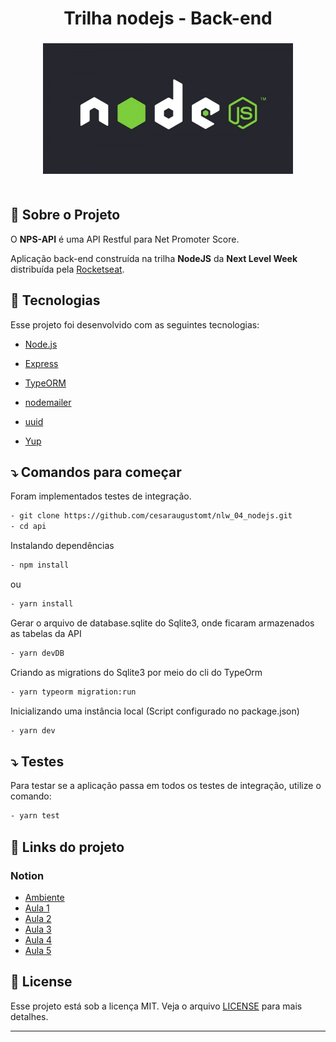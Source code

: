 <h1 align="center">
 Trilha nodejs - Back-end
</h1>

<h3 align="center">
    <img width="400px" src="./github/nodejs.jpg">
    <br><br>

</h3>

## 📝 Sobre o Projeto

O <strong>NPS-API</strong> é uma API Restful para Net Promoter Score.

Aplicação back-end construída na trilha <strong>NodeJS</strong> da <strong>Next Level Week</strong> distribuída pela [Rocketseat](https://rocketseat.com.br/).

## 🚀 Tecnologias

Esse projeto foi desenvolvido com as seguintes tecnologias:

- [Node.js](https://nodejs.org/en/)
- [Express](https://expressjs.com/pt-br/)
- [TypeORM](https://typeorm.io/)
- [nodemailer](https://nodemailer.com/about/)
- [uuid](https://www.npmjs.com/package/uuid)

- [Yup](https://github.com/jquense/yup)

## ⤵ Comandos para começar

Foram implementados testes de integração.

```bash
- git clone https://github.com/cesaraugustomt/nlw_04_nodejs.git
- cd api
```

Instalando dependências

```bash
- npm install
```

ou

```bash
- yarn install
```

Gerar o arquivo de database.sqlite do Sqlite3, onde ficaram armazenados as tabelas da API

```bash
- yarn devDB
```

Criando as migrations do Sqlite3 por meio do cli do TypeOrm

```bash
- yarn typeorm migration:run
```

Inicializando uma instância local (Script configurado no package.json)

```bash
- yarn dev
```

## ⤵ Testes

Para testar se a aplicação passa em todos os testes de integração, utilize o comando:

```bash
- yarn test
```

## 🔗 Links do projeto

### Notion

- [Ambiente](https://www.notion.so/Configura-es-do-ambiente-Node-js-ae9fea3f78894139af4268d198294e2a)
- [Aula 1](https://www.notion.so/Dia-1-Fundamentos-do-NodeJS-a0040fa51a764bdaaf5648fedbf6fb4d)
- [Aula 2](https://www.notion.so/danileao/Dia-2-Iniciando-com-o-Banco-de-Dados-ffa8a141872641b7b13338f339d7a69b)
- [Aula 3](https://www.notion.so/Dia-3-Testando-a-nossa-aplica-o-6b517e6d081241258009c640f7032cde)
- [Aula 4](https://www.notion.so/danileao/Dia-4-Envio-de-e-mail-1b85cb36f0a84e5e90a43e3acbce5674)
- [Aula 5](https://www.notion.so/Dia-5-Finalizando-nossa-api-com-valida-es-1f972c0e73a548fc84217ddf79fb7d90)

## 📝 License

Esse projeto está sob a licença MIT. Veja o arquivo [LICENSE](LICENSE) para mais detalhes.

---
